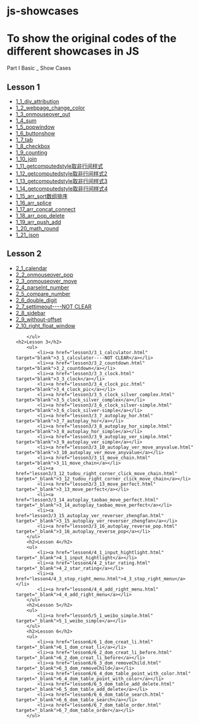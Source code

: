 # js-showcases
# To show the original codes of the different showcases in JS
Part I Basic _ Show Cases

<h2>Lesson 1</h2>
        <ul>
            <li><a href="basic_showcases/lesson1/1_1_div_attribution.html" target="blank">1_1_div_attribution</a></li>
            <li><a href="lesson1/1_2_webpage_change_color.html" target="blank">1_2_webpage_change_color</a></li>
            <li><a href="lesson1/1_3_onmouseover_out.html" target="blank">1_3_onmouseover_out</a></li>
            <li><a href="lesson1/1_4_sum.html" target="blank">1_4_sum</a></li>
            <li><a href="lesson1/1_5_popwindow.html" target="blank">1_5_popwindow</a></li>
            <li><a href="lesson1/1_6_buttonshow.html" target="blank">1_6_buttonshow</a></li>
            <li><a href="lesson1/1_7_tab.html" target="blank">1_7_tab</a></li>
            <li><a href="lesson1/1_8_checkbox.html" target="blank">1_8_checkbox</a></li>
            <li><a href="lesson1/1_9_counting.html" target="blank">1_9_counting</a></li>
            <li><a href="lesson1/1_10_join.html" target="blank">1_10_join</a></li>
            <li><a href="lesson1/1_11_getcomputedstyle取非行间样式.html" target="blank">1_11_getcomputedstyle取非行间样式 </a></li>
            <li><a href="lesson1/1_12_getcomputedstyle取非行间样式2.html" target="blank">1_12_getcomputedstyle取非行间样式2 </a></li>
            <li><a href="lesson1/1_13_getcomputedstyle取非行间样式3.html" target="blank">1_13_getcomputedstyle取非行间样式3 </a></li>
            <li><a href="lesson1/1_14_getcomputedstyle取非行间样式4.html" target="blank">1_14_getcomputedstyle取非行间样式4 </a></li>
            <li><a href="lesson1/1_15_arr_sort数组排序.html" target="blank">1_15_arr_sort数组排序</a></li>
            <li><a href="lesson1/1_16_arr_splice.html" target="blank">1_16_arr_splice</a></li>
            <li><a href="lesson1/1_17_arr_concat_connect.html" target="blank">1_17_arr_concat_connect</a></li>
            <li><a href="lesson1/1_18_arr_pop_delete.html" target="blank">1_18_arr_pop_delete</a></li>
            <li><a href="lesson1/1_19_arr_push_add.html" target="blank">1_19_arr_push_add</a></li>
            <li><a href="lesson1/1_20_math_round.html" target="_blank">1_20_math_round</a></li>
            <li><a href="lesson1/1_21_json.html" target="_blank">1_21_json</a></li>
        </ul>
    <h2>Lesson 2</h2>
        <ul>
            <li><a href="lesson2/2_1_calendar.html" target="blank">2_1_calendar</a></li>
            <li><a href="lesson2/2_2_onmouseover_pop.html" target="blank">2_2_onmouseover_pop</a></li>
            <li><a href="lesson2/2_3_onmouseover_move.html" target="blank">2_3_onmouseover_move</a></li>
            <li><a href="lesson2/2_4_parseInt_number.html" target="blank">2_4_parseInt_number</a></li>
            <li><a href="lesson2/2_5_compare_number.html" target="blank">2_5_compare_number</a></li>
            <li><a href="lesson2/2_6_double_digit.html" target="blank">2_6_double_digit</a></li>
            <li><a href="lesson2/2_7_settimeout.html" target="blank">2_7_settimeout----NOT CLEAR</a></li>
            <li><a href="lesson2/2_8_sidebar.html" target="blank">2_8_sidebar</a></li>
            <li><a href="lesson2/2_9_without-offset.html" target="blank">2_9_without-offset</a></li>
            <li><a href="lesson2/2_10_right_float_window.html">2_10_right_float_window</a></li>

        </ul>
    <h2>Lesson 3</h2>
        <ul>
            <li><a href="lesson3/3_1_calculator.html" target="blank">3_1_calculator----NOT CLEAR</a></li>
            <li><a href="lesson3/3_2_countdown.html" target="blank">3_2_countdown</a></li>
            <li><a href="lesson3/3_3_clock.html" target="blank">3_3_clock</a></li>
            <li><a href="lesson3/3_4_clock_pic.html" target="blank">3_4_clock_pic</a></li>
            <li><a href="lesson3/3_5_clock_silver_complex.html" target="blank">3_5_clock_silver_complex</a></li>
            <li><a href="lesson3/3_6_clock_silver-simple.html" target="blank">3_6_clock_silver-simple</a></li>
            <li><a href="lesson3/3_7_autoplay_hor.html" target="blank">3_7_autoplay_hor</a></li>
            <li><a href="lesson3/3_8_autoplay_hor_simple.html" target="blank">3_8_autoplay_hor_simple</a></li>
            <li><a href="lesson3/3_9_autoplay_ver_simple.html" target="blank">3_9_autoplay_ver_simple</a></li>
            <li><a href="lesson3/3_10_autoplay_ver_move_anyvalue.html" target="blank">3_10_autoplay_ver_move_anyvalue</a></li>
            <li><a href="lesson3/3_11_move_chain.html" target="blank">3_11_move_chain</a></li>
            <li><a href="lesson3/3_12_tudou_right_corner_click_move_chain.html" target="_blank">3_12_tudou_right_corner_click_move_chain</a></li>
            <li><a href="lesson3/3_13_move_perfect.html" target="_blank">3_13_move_perfect</a></li>
            <li><a href="lesson3/3_14_autoplay_taobao_move_perfect.html" target="_blank">3_14_autoplay_taobao_move_perfect</a></li>
            <li><a href="lesson3/3_15_autoplay_ver_reverser_zhengfan.html" target="_blank">3_15_autoplay_ver_reverser_zhengfan</a></li>
            <li><a href="lesson3/3_16_autoplay_reverse_pop.html" target="_blank">3_16_autoplay_reverse_pop</a></li>
        </ul>
        <h2>Lesson 4</h2>
        <ul>
            <li><a href="lesson4/4_1_input_hightlight.html" target="_blank">4_1_input_hightlight</a></li>
            <li><a href="lesson4/4_2_star_rating.html" target="_blank">4_2_star_rating</a></li>
            <li><a href="lesson4/4_3_stop_right_menu.html">4_3_stop_right_menu</a></li>
            <li><a href="lesson4/4_4_add_right_menu.html" target="_blank">4_4_add_right_menu</a></li>
        </ul>
        <h2>Lesson 5</h2>
        <ul>
            <li><a href="lesson5/5_1_weibo_simple.html" target="_blank">5_1_weibo_simple</a></li>
        </ul>
        <h2>Lesson 6</h2>
        <ul>
            <li><a href="lesson6/6_1_dom_creat_li.html" target="_blank">6_1_dom_creat_li</a></li>
            <li><a href="lesson6/6_2_dom_creat_li_before.html" target="_blank">6_2_dom_creat_li_before</a></li>
            <li><a href="lesson6/6_3_dom_removeChild.html" target="_blank">6_3_dom_removeChild</a></li>
            <li><a href="lesson6/6_4_dom_table_point_with_color.html" target="_blank">6_4_dom_table_point_with_color</a></li>
            <li><a href="lesson6/6_5_dom_table_add_delete.html" target="_blank">6_5_dom_table_add_delete</a></li>
            <li><a href="lesson6/6_6_dom_table_search.html" target="_blank">6_6_dom_table_search</a></li>
            <li><a href="lesson6/6_7_dom_table_order.html" target="_blank">6_7_dom_table_order</a></li>
        </ul>

